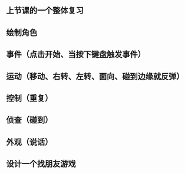 

## 上节课的一个整体复习



## 绘制角色



## 事件（点击开始、当按下键盘触发事件）



## 运动（移动、右转、左转、面向、碰到边缘就反弹）



## 控制（重复）



## 侦查（碰到）



## 外观（说话）



## 设计一个找朋友游戏